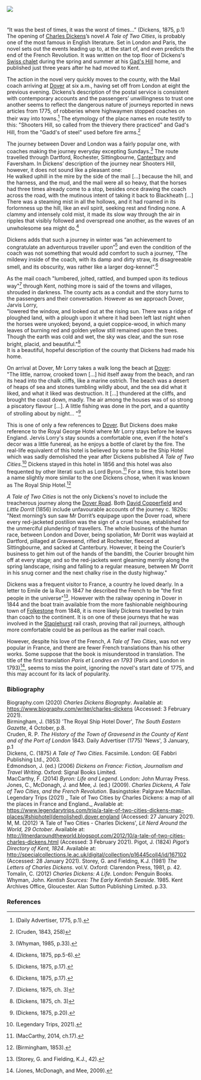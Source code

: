 <a href="https://beta.kent-maps.online"><img src="https://beta.kent-maps.online/juncture/ve-button.png"></a>
<param ve-config title="Dickens, A Tale of Two Cities and France" author="Bethia Carter" layout="vtl" banner="https://raw.githubusercontent.com/kent-map/images/main/banners/19c.jpg" description="Bethia Carter explores the writing of Charles Dicken's 1875 novel 'A Tale of Two Cities' in Kent and how the county features in the story.">

<param ve-entity eid="Q5516441" aliases="Gads Hill Place">
<param ve-entity eid="Q858775" aliases="Dartford">
<param ve-entity eid="Q1000115" aliases="Faversham">
<param ve-entity eid="Q1626044" aliases="Sittingbourne">
<param ve-entity eid="Q507517" aliases="Rochester">
<param ve-entity eid="Q179224" aliases="Dover">
<param ve-entity eid="Q29303" aliases="Canterbury">
<param ve-entity eid="Q676689" aliases="Gravesend">
<param ve-entity eid="Q2323038" aliases="Staplehurst">
	
<!-- Basemap starting position centred on Gads Hill Place -->
<param ve-map center="Q5516441" zoom="13">

<!-- Historical map layers -->
<param ve-map-layer active allmaps allmaps-id="08f8a4bca9b4dd3a" title="Kent OS 1860">

#

“It was the best of times, it was the worst of times…” (Dickens, 1875, p.1)   
The opening of [Charles Dickens](/dickens/dickens-biography)’s novel _A Tale of Two Cities_, is probably one of the most famous in English literature. Set in London and Paris, the novel sets out the events leading up to, at the start of, and even predicts the end of the French Revolution. It was written on the top floor of Dickens's [Swiss chalet](/dickens/dickens-swiss-chalet) during the spring and summer at his [Gad's Hill](/dickens/dickens-gads-hill) home, and published just three years after he had moved to Kent.
<param ve-image url="https://stor.artstor.org/stor/5c3cfffa-911e-44cf-ab35-28b94bf80418" label="Gads Hill" attribution="Benjamin Mortley">
<!-- Basemap centred on Gads Hill Place -->
<param ve-map center="Q5516441" zoom="13">

The action in the novel very quickly moves to the county, with the Mail coach arriving at [Dover](/dickens/dickens-dover) at six a.m., having set off from London at eight the previous evening.  Dickens’s description of the postal service is consistent with contemporary accounts and the passengers’ unwillingness to trust one another seems to reflect the dangerous nature of journeys reported in news articles from 1775, of robberies where highwaymen stopped coaches on their way into towns.[^ref1] The etymology of the place names en route testify to this: "Shooters Hill, so called from the thievery there practiced" and Gad's Hill, from the "Gadd's of steel" used before fire arms.[^ref2]
<param ve-image url="https://upload.wikimedia.org/wikipedia/commons/7/79/The_Dover_road_-_annals_of_an_ancient_turnpike_%281922%29_%2820995540465%29.jpg" label="The Dover Road: Annals of an Ancient Turnpike" attribution="Harper, Charles George, 1863-1943, No restrictions, via Wikimedia Commons">
<!-- Basemap centred on Faversham -->
<param ve-map center="Q1000115" zoom="10">

The journey between Dover and London was a fairly popular one, with coaches making the journey everyday excepting Sundays.[^ref3] The route travelled through Dartford, Rochester, Sittingbourne, [Canterbury](/19c/19c-canterbury) and Faversham. In Dickens’ description of the journey near Shooters Hill, however, it does not sound like a pleasant one:   
He walked uphill in the mire by the side of the mail […] because the hill, and the harness, and the mud, and the mail were all so heavy, that the horses had three times already come to a stop, besides once drawing the coach across the road, with the mutinous intent of taking it back to Blackheath […] There was a steaming mist in all the hollows, and it had roamed in its forlornness up the hill, like an evil spirit, seeking rest and finding none. A clammy and intensely cold mist, it made its slow way through the air in ripples that visibly followed and overspread one another, as the waves of an unwholesome sea might do.[^ref4] 
<!-- Basemap centred on Faversham -->
<param ve-map center="Q1000115" zoom="10">

Dickens adds that such a journey in winter was “an achievement to congratulate an adventurous traveller upon”[^ref5] and even the condition of the coach was not something that would add comfort to such a journey, “The mildewy inside of the coach, with its damp and dirty straw, its disagreeable smell, and its obscurity, was rather like a larger dog-kennel”.[^ref6]
<param ve-image url="https://stor.artstor.org/stor/3804b801-3aa0-4e06-97fa-d8793febc878" label="Millenium Mural, Canterbury" attribution="Painted by Elisa Hudson">
<!-- Basemap centred on Faversham -->
<param ve-map center="Q1000115" zoom="10">

As the mail coach "lumbered, jolted, rattled, and bumped upon its tedious way"[^ref7] through Kent, nothing more is said of the towns and villages, shrouded in darkness. The county acts as a conduit and the story turns to the passengers and their conversation.  However as we approach Dover, Jarvis Lorry,   
"lowered the window, and looked out at the rising sun. There was a ridge of ploughed land, with a plough upon it where it had been left last night when the horses were unyoked; beyond, a quiet coppice-wood, in which many leaves of burning red and golden yellow still remained upon the trees. Though the earth was cold and wet, the sky was clear, and the sun rose bright, placid, and beautiful."[^ref8]   
It is a beautiful, hopeful description of the county that Dickens had made his home.
<!-- Basemap centred on Faversham -->
<param ve-map center="Q1000115" zoom="10">

On arrival at Dover, Mr Lorry takes a walk long the beach at [Dover](/dickens/dickens-dover):   
"The little, narrow, crooked town […] hid itself away from the beach, and ran its head into the chalk cliffs, like a marine ostrich. The beach was a desert of heaps of sea and stones tumbling wildly about, and the sea did what it liked, and what it liked was destruction. It […] thundered at the cliffs, and brought the coast down, madly. The air among the houses was of so strong a piscatory flavour […]. A little fishing was done in the port, and a quantity of strolling about by night… "[^ref9]
<param ve-image url="https://stor.artstor.org/stor/1f7f1801-76e2-4b52-8fa1-996e0d735573" label="Snargate St, Dover, 1830" attribution="Drawn by G.Shepherd">
<!-- Basemap centred on Dover -->
<param ve-map center="Q179224" zoom="13">

This is one of only a few references to [Dover](/dickens/dickens-dover). But Dickens does make reference to the Royal George Hotel where Mr Lorry stays before he leaves England. Jervis Lorry's stay sounds a comfortable one, even if the hotel's decor was a little funereal, as he enjoys a bottle of claret by the fire. The real-life equivalent of this hotel is believed by some to be the Ship Hotel which was sadly demolished the year after Dickens published _A Tale of Two Cities_.[^ref10] Dickens stayed in this hotel in 1856 and this hotel was also frequented by other literati such as Lord Byron.[^ref11] For a time, this hotel bore a name slightly more similar to the one Dickens chose, when it was known as The Royal Ship Hotel.[^ref12] 
<!-- Basemap centred on Dover -->
<param ve-map center="Q179224" zoom="13">

_A Tale of Two Cities_ is not the only Dickens's novel to include the treacherous journey along the [Dover Road](/dickens/david-copperfield-dover-road/). Both [David Copperfield](/dickens/david-copperfield-curated-walk) and _Little Dorrit_ (1856) include unfavourable accounts of the journey c. 1820s:  
"Next morning’s sun saw Mr Dorrit’s equipage upon the Dover road, where every red-jacketed postilion was the sign of a cruel house, established for the unmerciful plundering of travellers. The whole business of the human race, between London and Dover, being spoliation, Mr Dorrit was waylaid at Dartford, pillaged at Gravesend, rifled at Rochester, fleeced at Sittingbourne, and sacked at Canterbury. However, it being the Courier’s business to get him out of the hands of the banditti, the Courier brought him off at every stage; and so the red-jackets went gleaming merrily along the spring landscape, rising and falling to a regular measure, between Mr Dorrit in his snug corner and the next chalky rise in the dusty highway."
<!-- Basemap centred on Faversham -->
<param ve-map center="Q1000115" zoom="10">

Dickens was a frequent visitor to France, a country he loved dearly. In a letter to Emile de la Rue in 1847 he described the French to be "the first people in the universe"[^ref13]. However with the railway opening in Dover in 1844 and the boat train available from the more fashionable neighbouring town of [Folkestone](/19c/19c-folkestone) from 1848, it is more likely Dickens travelled by train than coach to the continent. It is on one of these journeys that he was involved in the [Staplehurst](/dickens/dickens-staplehurst/) rail crash, proving that rail journeys, although more comfortable could be as perilous as the earlier mail coach.
<param ve-image url="https://upload.wikimedia.org/wikipedia/commons/b/b8/Staplehurst_rail_crash.jpg" label="Staplehurst rail crash" attribution="Illustrated London News, Public domain, via Wikimedia Commons">
<!-- Basemap centred on Staplehurst -->
<param ve-map center="Q2323038" zoom="13">

However, despite his love of the French, _A Tale of Two Cities_, was not very popular in France, and there are fewer French translations than his other works. Some suppose that the book is misunderstood in translation. The title of the first translation _Paris et Londres en 1793_  (Paris and London in 1793)[^ref14], seems to miss the point, ignoring the novel's start date of 1775, and this may account for its lack of popularity. 
<param ve-image url="https://upload.wikimedia.org/wikipedia/commons/f/f1/A_Tale_of_Two_Cities_title_page.png" label="A Tale of Two Cities by Charles Dickens" attribution="Public domain, via Wikimedia Commons">

### Bibliography

Biography.com (2020) _Charles Dickens Biography_. Available at: https://www.biography.com/writer/charles-dickens (Accessed: 3 February 2021).   
Birmingham, J. (1853) 'The Royal Ship Hotel Dover', _The South Eastern Gazette_, 4 October, p.8.   
Cruden, R. P. _The History of the Town of Gravesend in the County of Kent and of the Port of London_ 1843.
Daily Advertiser (1775) 'News', 3 January, p.1   
Dickens, C. (1875) _A Tale of Two Cities_. Facsimile. London: GE Fabbri Publishing Ltd., 2003.   
Edmondson, J. (ed.) (2006) _Dickens on France: Fiction, Journalism and Travel Writing_. Oxford: Signal Books Limited.   
MacCarthy, F. (2014) _Byron: Life and Legend_. London: John Murray Press.     
Jones, C., McDonagh, J. and Mee, J. (ed.) (2009). _Charles Dickens, A Tale of Two Cities, and the French Revolution_. Basingstoke: Palgrave Macmillan.   
Legendary Trips (2021) _ Tale of Two Cities by Charles Dickens: a map of all the places in France and England._ Available at: https://www.legendarytrips.com/trip/a-tale-of-two-cities-dickens-map-places/#shiphotel(demolished),dover,england (Accessed: 27 January 2021).
M, M. (2012) 'A Tale of Two Cities - Charles Dickens', _Lit Nerd Around the World, 29 October_. Available at: http://litnerdaroundtheworld.blogspot.com/2012/10/a-tale-of-two-cities-charles-dickens.html (Accessed: 3 February 2021).
Pigot, J. (1824) _Pigot’s Directory of Kent, 1824_. Available at: http://specialcollections.le.ac.uk/digital/collection/p16445coll4/id/167102 (Accessed: 28 January 2021).
Storey, G. and Fielding, K.J. (1981) _The Letters of Charles Dickens_. vol.V. Oxford: Clarendon Press, 1981, p. 42.
Tomalin, C. (2012) _Charles Dickens: A Life._ London: Penguin Books.   
Whyman, John. _Kentish Sources: The Early Kentish Seaside_. 1985. Kent Archives Office, Gloucester. Alan Sutton Publishing Limited. p.33.   

### References

[^ref1]:  (Daily Advertiser, 1775, p.1).   
[^ref2]:  (Cruden, 1843, 258)
[^ref3]:  (Whyman, 1985, p.33).    
[^ref4]:  (Dickens, 1875, pp.5-6).  
[^ref5]:  (Dickens, 1875, p.17).   
[^ref6]:  (Dickens, 1875, p.17).  
[^ref7]: (Dickens, 1875, ch. 3)
[^ref8]:  (Dickens, 1875, ch. 3)   
[^ref9]:  (Dickens, 1875, p.20).   
[^ref10]:  (Legendary Trips, 2021).   
[^ref11]: (MacCarthy, 2014, ch.17).   
[^ref12]: (Birmingham, 1853).    
[^ref13]: (Storey, G. and Fielding, K.J., 42).    
[^ref14]: (Jones, McDonagh, and Mee, 2009).    
